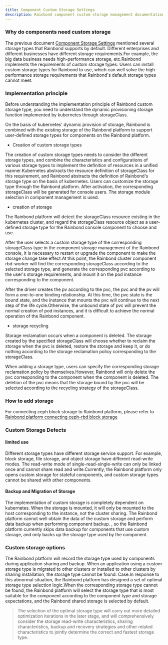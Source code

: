 ```yaml
---
title: Component Custom Storage Settings
description: Rainbond component custom storage management documentation
---
```


### Why do components need custom storage

The previous document [Component Storage Settings](./index.md) mentioned several storage types that Rainbond supports by default. Different enterprises and different businesses have different storage requirements.For example, the big data business needs high-performance storage, etc.Rainbond implements the requirements of custom storage types. Users can install custom storage types for Rainbond to use, which can well solve the high-performance storage requirements that Rainbond's default storage types cannot meet.

### Implementation principle

Before understanding the implementation principle of Rainbond custom storage type, you need to understand the dynamic provisioning storage function implemented by kubernetes through storageClass.

On the basis of kubernetes' dynamic provision of storage, Rainbond is combined with the existing storage of the Rainbond platform to support user-defined storage types for components on the Rainbond platform.

- Creation of custom storage types

The creation of custom storage types needs to consider the different storage types, and combine the characteristics and configurations of various storage types to implement the definition of resources in a unified manner.Kubernetes abstracts the resource definition of storageClass for this requirement, and Rainbond abstracts the definition of Rainbond's storage type on the basis of kubernetes. Users can customize the storage type through the Rainbond platform. After activation, the corresponding storageClass will be generated for console users. The storage module selection in component management is used.

- creation of storage

The Rainbond platform will detect the storageClass resource existing in the kubernetes cluster, and regard the storageClass resource object as a user-defined storage type for the Rainbond console component to choose and use.

After the user selects a custom storage type of the corresponding storageClass type in the component storage management of the Rainbond console, it is necessary to restart or upgrade the component to make the storage change take effect.At this point, the Rainbond cluster component rbd-worker will find the corresponding storageClass according to the selected storage type, and generate the corresponding pvc according to the user's storage requirements, and mount it on the pod instance corresponding to the component.

After the driver creates the pv according to the pvc, the pvc and the pv will form a one-to-one binding relationship. At this time, the pvc state is the bound state, and the instance that mounts the pvc will continue to the next step of the life cycle.Otherwise, the unbound state of pvc will prevent the normal creation of pod instances, and it is difficult to achieve the normal operation of the Rainbond component.

- storage recycling

Storage reclamation occurs when a component is deleted. The storage created by the specified storageClass will choose whether to reclaim the storage when the pvc is deleted, restore the storage and keep it, or do nothing according to the storage reclamation policy corresponding to the storageClass.

When adding a storage type, users can specify the corresponding storage reclamation policy by themselves.However, Rainbond will only delete the pvc corresponding to the component when the component is deleted. The deletion of the pvc means that the storage bound by the pvc will be selected according to the recycling strategy of the storageClass.

### How to add storage

For connecting ceph block storage to Rainbond platform, please refer to [Rainbond platform connecting ceph-rbd block storage](https://t.goodrain.com/d/8324-rook-ceph-v18)

### Custom Storage Defects

#### limited use

Different storage types have different storage service support. For example, block storage, file storage, and object storage have different read-write modes. The read-write mode of single-read-single-write can only be linked once and cannot share read and write.Currently, the Rainbond platform only opens custom storage for stateful components, and custom storage types cannot be shared with other components.

#### Backup and Migration of Storage

The implementation of custom storage is completely dependent on kubernetes. When the storage is mounted, it will only be mounted to the host corresponding to the instance, not the cluster sharing. The Rainbond platform cannot well obtain the data of the custom storage and perform data backup when performing component backup. , so the Rainbond platform currently skips data backup for components that use custom storage, and only backs up the storage type used by the component.

### Custom storage options

The Rainbond platform will record the storage type used by components during application sharing and backup. When an application using a custom storage type is migrated to other clusters or installed to other clusters by sharing installation, the storage type cannot be found. Case.In response to this abnormal situation, the Rainbond platform has designed a set of optimal storage type selection logic.When the corresponding storage type cannot be found, the Rainbond platform will select the storage type that is most suitable for the component according to the component type and storage expectations, and the Rainbond shared storage is selected by default.

> The selection of the optimal storage type will carry out more detailed optimization iterations in the later stage, and will comprehensively consider the storage read-write characteristics, sharing characteristics, backup and recovery strategies and other related characteristics to jointly determine the correct and fastest storage type.
